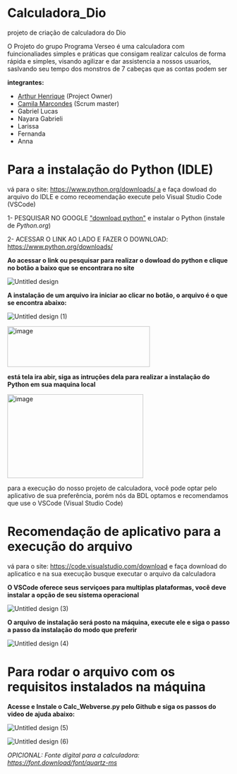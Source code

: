 # Calculadora_Dio
projeto de criação de calculadora do Dio


O Projeto do grupo Programa Verseo é uma calculadora com fuincionaliades simples e práticas que consigam realizar calculos de forma rápida e simples, visando agilizar e dar assistencia a nossos usuarios, saslvando seu tempo dos monstros de 7 cabeças que as contas podem ser

**integrantes:**
- <a href="https://github.com/Atr24o" target="_blank">Arthur Henrique</a> (Project Owner)
- <a href="https://github.com/Camismarcondesi" target="_blank">Camila Marcondes</a> (Scrum master)
- Gabriel Lucas
- Nayara Gabrieli
- Larissa
- Fernanda
- Anna


# Para a instalação do Python (IDLE)

vá para o site: [https://www.python.org/downloads/ a](https://www.python.org/downloads/) e faça dowload do arquivo do IDLE e como receomendação execute pelo Visual Studio Code (VSCode)

1- PESQUISAR NO GOOGLE <a href="https://www.google.com/search?q=download+python&sca_esv=ba24c2d2484ecd3d&ei=50mvaNnXItDe1sQP4Y2p4AI&oq=download+py&gs_lp=Egxnd3Mtd2l6LXNlcnAiC2Rvd25sb2FkIHB5KgIIADIIEAAYgAQYsQMyBRAAGIAEMgUQABiABDILEAAYgAQYsQMYgwEyBRAAGIAEMgUQABiABDIFEAAYgAQyBRAAGIAEMgUQABiABDIFEAAYgARIzhFQjARY3whwAXgBkAEAmAGLAaAB9wKqAQMwLjO4AQPIAQD4AQGYAgSgAo4DwgIKEAAYRxjWBBiwA8ICDRAAGIAEGIoFGEMYsAPCAgoQABiABBiKBRhDmAMAiAYBkAYKkgcDMS4zoAfzDrIHAzAuM7gHhQPCBwUyLTMuMcgHFA&sclient=gws-wiz-serp&safe=active&ssui=on" target="_blank">"download python"</a> e instalar o Python (instale de *Python.org*)

2- ACESSAR O LINK AO LADO E FAZER O DOWNLOAD: https://www.python.org/downloads/

 **Ao acessar o link ou pesquisar para realizar o dowload do python e clique no botão a baixo que se encontrara no site**
 
![Untitled design](https://github.com/user-attachments/assets/6eb328f0-ede5-4ae6-aa9e-1fd8ae1b966c)


**A instalação de um arquivo ira iniciar ao clicar no botão, o arquivo é o que se encontra abaixo:**


![Untitled design (1)](https://github.com/user-attachments/assets/9120fb73-9141-4b89-9d69-be049dba89c5)



<img width="323" height="92" alt="image" src="https://github.com/user-attachments/assets/779d7140-b89b-4214-ba2d-0598d61e5ca2" />

**está tela ira abir, siga as intruções dela para realizar a instalação do Python em sua maquina local**

<img width="308" height="190" alt="image" src="https://github.com/user-attachments/assets/8bad17ec-e753-4600-b275-acdfa9eb19d4" />


para a execução do nosso projeto de calculadora, você pode optar pelo aplicativo de sua preferência, porém nós da BDL optamos e recomendamos que use o VSCode (Visual Studio Code)


# Recomendação de aplicativo para a execução do arquivo

vá para o site: https://code.visualstudio.com/download e faça download do aplicatico e na sua execução busque executar o arquivo da calculadora

**O VSCode oferece seus serviçoes para multiplas plataformas, você deve instalar a opção de seu sistema operacional**

![Untitled design (3)](https://github.com/user-attachments/assets/a05ef161-f11f-4e1c-9348-53a1554e3738)


**O arquivo de instalação será posto na máquina, execute ele e siga o passo a passo da instalação do modo que preferir**

![Untitled design (4)](https://github.com/user-attachments/assets/4e6657d8-aa8d-4eee-9571-03992dbfe88b)


# Para rodar o arquivo com os requisitos instalados na máquina

**Acesse e Instale o Calc_Webverse.py pelo Github e siga os passos do video de ajuda abaixo:**

![Untitled design (5)](https://github.com/user-attachments/assets/5efde969-89b3-426a-81ce-687a673075c1)

![Untitled design (6)](https://github.com/user-attachments/assets/b18c7712-adec-403f-ad5b-f1afc2a95ca6)


_OPICIONAL: Fonte digital para a calculadora: https://font.download/font/quartz-ms_
